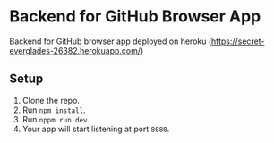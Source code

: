 # Backend for GitHub Browser App

Backend for GitHub browser app deployed on heroku (https://secret-everglades-26382.herokuapp.com/)

## Setup

1. Clone the repo.
2. Run `npm install`.
3. Run `nppm run dev`.
4. Your app will start listening at port `8080`. 
